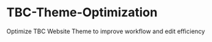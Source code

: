 TBC-Theme-Optimization
===============
Optimize TBC Website Theme to improve workflow and edit efficiency
